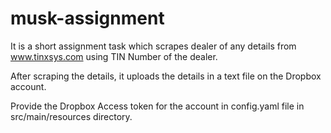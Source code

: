 # musk-assignment

It is a short assignment task which scrapes dealer of any details from www.tinxsys.com using TIN Number of the dealer.

After scraping the details, it uploads the details in a text file on the Dropbox account.

Provide the Dropbox Access token for the account in config.yaml file in src/main/resources directory.
